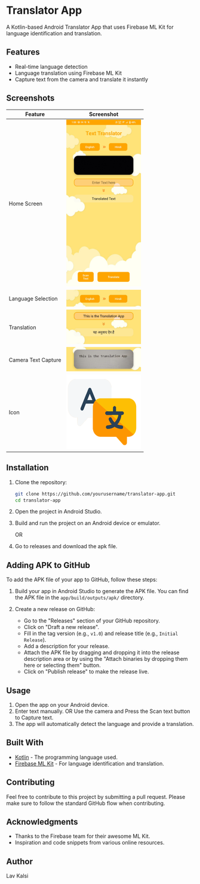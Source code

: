 # Translator App

A Kotlin-based Android Translator App that uses Firebase ML Kit for language identification and translation.

## Features

- Real-time language detection
- Language translation using Firebase ML Kit
- Capture text from the camera and translate it instantly

## Screenshots

| Feature | Screenshot |
|---------|-------------|
| Home Screen | <img src="https://github.com/LavKalsi/LanguageTranslatorApp/blob/master/Screenshot/HomeScreen.png" width="200" height="446"/>|
| Language Selection | <img src="https://github.com/LavKalsi/LanguageTranslatorApp/blob/master/Screenshot/LanguageSelection.png" width="200" height="45"/> |
| Translation | <img src="https://github.com/LavKalsi/LanguageTranslatorApp/blob/master/Screenshot/Translation.png" width="200" height="92"/> |
| Camera Text Capture | <img src="https://github.com/LavKalsi/LanguageTranslatorApp/blob/master/Screenshot/CameraTextCapture.png" width="200" height="65"/> |
| Icon | <img src="https://github.com/LavKalsi/LanguageTranslatorApp/blob/master/Screenshot/Icon.png" width="200" height="200"/> |

## Installation

1. Clone the repository:

    ```bash
    git clone https://github.com/yourusername/translator-app.git
    cd translator-app
    ```

2. Open the project in Android Studio.

3. Build and run the project on an Android device or emulator.

    OR

1. Go to releases and download the apk file.

## Adding APK to GitHub

To add the APK file of your app to GitHub, follow these steps:

1. Build your app in Android Studio to generate the APK file. You can find the APK file in the `app/build/outputs/apk/` directory.

2. Create a new release on GitHub:
    - Go to the "Releases" section of your GitHub repository.
    - Click on "Draft a new release".
    - Fill in the tag version (e.g., `v1.0`) and release title (e.g., `Initial Release`).
    - Add a description for your release.
    - Attach the APK file by dragging and dropping it into the release description area or by using the "Attach binaries by dropping them here or selecting them" button.
    - Click on "Publish release" to make the release live.

## Usage

1. Open the app on your Android device.
2. Enter text manually.
   OR
   Use the camera and Press the Scan text button to Capture text.
3. The app will automatically detect the language and provide a translation.

## Built With

- [Kotlin](https://kotlinlang.org/) - The programming language used.
- [Firebase ML Kit](https://firebase.google.com/products/ml-kit) - For language identification and translation.

## Contributing

Feel free to contribute to this project by submitting a pull request. Please make sure to follow the standard GitHub flow when contributing.

## Acknowledgments

- Thanks to the Firebase team for their awesome ML Kit.
- Inspiration and code snippets from various online resources.

## Author
Lav Kalsi

